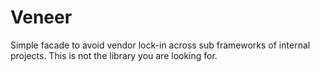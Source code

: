 # Veneer

Simple facade to avoid vendor lock-in across sub frameworks of internal projects. This is not the library you are looking for.
